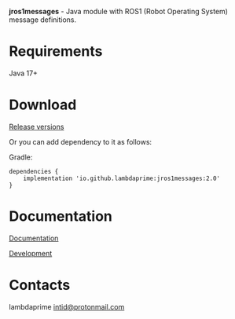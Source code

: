 **jros1messages** - Java module with ROS1 (Robot Operating System) message definitions.

# Requirements

Java 17+

# Download

[Release versions](https://github.com/lambdaprime/jros1messages/releases)

Or you can add dependency to it as follows:

Gradle:

```
dependencies {
    implementation 'io.github.lambdaprime:jros1messages:2.0'
}
```

# Documentation

[Documentation](http://portal2.atwebpages.com/jrosclient)

[Development](DEVELOPMENT.md)

# Contacts

lambdaprime <intid@protonmail.com>

